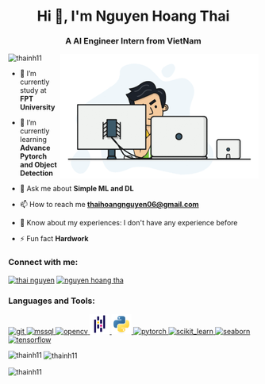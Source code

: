 
<h1 align="center">Hi 👋, I'm Nguyen Hoang Thai</h1>
<h3 align="center">A AI Engineer Intern from VietNam</h3>
<img align="right" alt="Coding" width="400" src="https://raw.githubusercontent.com/rajpratyush/rajpratyush/master/me_1.gif">

<p align="left"> <img src="https://komarev.com/ghpvc/?username=thainh11&label=Profile%20views&color=0e75b6&style=flat" alt="thainh11" /> </p>

- 🔭 I’m currently study at **FPT University**

- 🌱 I’m currently learning **Advance Pytorch and Object Detection**

- 💬 Ask me about **Simple ML and DL**

- 📫 How to reach me **thaihoangnguyen06@gmail.com**

- 📄 Know about my experiences: I don't have any experience before

- ⚡ Fun fact **Hardwork**

<h3 align="left">Connect with me:</h3>
<p align="left">
<a href="https://linkedin.com/in/thai nguyen" target="blank"><img align="center" src="https://raw.githubusercontent.com/rahuldkjain/github-profile-readme-generator/master/src/images/icons/Social/linked-in-alt.svg" alt="thai nguyen" height="30" width="40" /></a>
<a href="https://kaggle.com/nguyen hoang tha" target="blank"><img align="center" src="https://raw.githubusercontent.com/rahuldkjain/github-profile-readme-generator/master/src/images/icons/Social/kaggle.svg" alt="nguyen hoang tha" height="30" width="40" /></a>
</p>

<h3 align="left">Languages and Tools:</h3>
<p align="left"> <a href="https://git-scm.com/" target="_blank" rel="noreferrer"> <img src="https://www.vectorlogo.zone/logos/git-scm/git-scm-icon.svg" alt="git" width="40" height="40"/> </a> <a href="https://www.microsoft.com/en-us/sql-server" target="_blank" rel="noreferrer"> <img src="https://www.svgrepo.com/show/303229/microsoft-sql-server-logo.svg" alt="mssql" width="40" height="40"/> </a> <a href="https://opencv.org/" target="_blank" rel="noreferrer"> <img src="https://www.vectorlogo.zone/logos/opencv/opencv-icon.svg" alt="opencv" width="40" height="40"/> </a> <a href="https://pandas.pydata.org/" target="_blank" rel="noreferrer"> <img src="https://raw.githubusercontent.com/devicons/devicon/2ae2a900d2f041da66e950e4d48052658d850630/icons/pandas/pandas-original.svg" alt="pandas" width="40" height="40"/> </a> <a href="https://www.python.org" target="_blank" rel="noreferrer"> <img src="https://raw.githubusercontent.com/devicons/devicon/master/icons/python/python-original.svg" alt="python" width="40" height="40"/> </a> <a href="https://pytorch.org/" target="_blank" rel="noreferrer"> <img src="https://www.vectorlogo.zone/logos/pytorch/pytorch-icon.svg" alt="pytorch" width="40" height="40"/> </a> <a href="https://scikit-learn.org/" target="_blank" rel="noreferrer"> <img src="https://upload.wikimedia.org/wikipedia/commons/0/05/Scikit_learn_logo_small.svg" alt="scikit_learn" width="40" height="40"/> </a> <a href="https://seaborn.pydata.org/" target="_blank" rel="noreferrer"> <img src="https://seaborn.pydata.org/_images/logo-mark-lightbg.svg" alt="seaborn" width="40" height="40"/> </a> <a href="https://www.tensorflow.org" target="_blank" rel="noreferrer"> <img src="https://www.vectorlogo.zone/logos/tensorflow/tensorflow-icon.svg" alt="tensorflow" width="40" height="40"/> </a> </p>

<p><img align="left" src="https://github-readme-stats.vercel.app/api/top-langs?username=thainh11&show_icons=true&locale=en&layout=compact" alt="thainh11" /></p>

<p>&nbsp;<img align="center" src="https://github-readme-stats.vercel.app/api?username=thainh11&show_icons=true&locale=en" alt="thainh11" /></p>

<p><img align="center" src="https://github-readme-streak-stats.herokuapp.com/?user=thainh11&" alt="thainh11" /></p>
